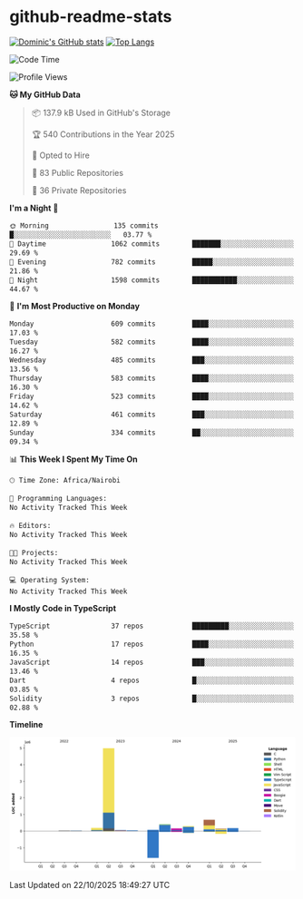 # github-readme-stats
[![Dominic's GitHub stats](https://github-readme-stats.vercel.app/api?username=Domengo&show_icons=true)](https://github.com/anuraghazra/github-readme-stats)
[![Top Langs](https://github-readme-stats.vercel.app/api/top-langs/?username=Domengo&show_icons=true)](https://github.com/Domengo/github-readme-stats)

<!--START_SECTION:waka-->
![Code Time](http://img.shields.io/badge/Code%20Time-1%2C168%20hrs%2037%20mins-blue)

![Profile Views](http://img.shields.io/badge/Profile%20Views-0-blue)

**🐱 My GitHub Data** 

> 📦 137.9 kB Used in GitHub's Storage 
 > 
> 🏆 540 Contributions in the Year 2025
 > 
> 💼 Opted to Hire
 > 
> 📜 83 Public Repositories 
 > 
> 🔑 36 Private Repositories 
 > 
**I'm a Night 🦉** 

```text
🌞 Morning                135 commits         █░░░░░░░░░░░░░░░░░░░░░░░░   03.77 % 
🌆 Daytime                1062 commits        ███████░░░░░░░░░░░░░░░░░░   29.69 % 
🌃 Evening                782 commits         █████░░░░░░░░░░░░░░░░░░░░   21.86 % 
🌙 Night                  1598 commits        ███████████░░░░░░░░░░░░░░   44.67 % 
```
📅 **I'm Most Productive on Monday** 

```text
Monday                   609 commits         ████░░░░░░░░░░░░░░░░░░░░░   17.03 % 
Tuesday                  582 commits         ████░░░░░░░░░░░░░░░░░░░░░   16.27 % 
Wednesday                485 commits         ███░░░░░░░░░░░░░░░░░░░░░░   13.56 % 
Thursday                 583 commits         ████░░░░░░░░░░░░░░░░░░░░░   16.30 % 
Friday                   523 commits         ████░░░░░░░░░░░░░░░░░░░░░   14.62 % 
Saturday                 461 commits         ███░░░░░░░░░░░░░░░░░░░░░░   12.89 % 
Sunday                   334 commits         ██░░░░░░░░░░░░░░░░░░░░░░░   09.34 % 
```


📊 **This Week I Spent My Time On** 

```text
🕑︎ Time Zone: Africa/Nairobi

💬 Programming Languages: 
No Activity Tracked This Week

🔥 Editors: 
No Activity Tracked This Week

🐱‍💻 Projects: 
No Activity Tracked This Week

💻 Operating System: 
No Activity Tracked This Week
```

**I Mostly Code in TypeScript** 

```text
TypeScript               37 repos            █████████░░░░░░░░░░░░░░░░   35.58 % 
Python                   17 repos            ████░░░░░░░░░░░░░░░░░░░░░   16.35 % 
JavaScript               14 repos            ███░░░░░░░░░░░░░░░░░░░░░░   13.46 % 
Dart                     4 repos             █░░░░░░░░░░░░░░░░░░░░░░░░   03.85 % 
Solidity                 3 repos             █░░░░░░░░░░░░░░░░░░░░░░░░   02.88 % 
```



**Timeline**

![Lines of Code chart](https://raw.githubusercontent.com/Domengo/Domengo/main/assets/bar_graph.png)


 Last Updated on 22/10/2025 18:49:27 UTC
<!--END_SECTION:waka-->


